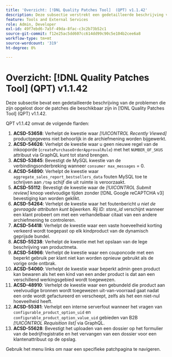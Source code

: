```yaml
---
title: 'Overzicht: [!DNL Quality Patches Tool]  (QPT) v1.1.42'
description: Deze subsectie verstrekt een gedetailleerde beschrijving van de kwesties die door de flarden beschikbaar in  [!DNL Quality Patches Tool]  (QPT) v1.1.42 worden bevestigd.
feature: Tools and External Services
role: Admin, Developer
exl-id: 49f7ebd6-7a5f-49da-8fac-c3c2b73b52c1
source-git-commit: f12e25ac5dd607cc614dd99c90c5e104b2cee6a8
workflow-type: tm+mt
source-wordcount: '319'
ht-degree: 0%

---
```


# Overzicht: [!DNL Quality Patches Tool] (QPT) v1.1.42

Deze subsectie bevat een gedetailleerde beschrijving van de problemen die zijn opgelost door de patches die beschikbaar zijn in [!DNL Quality Patches Tool] (QPT) v1.1.42.

QPT v1.1.42 omvat de volgende flarden:

1. **ACSD-53658**: Verhelpt de kwestie waar *[!UICONTROL Recently Viewed]* productgegevens niet behoorlijk in de archiefmening worden bijgewerkt.
1. **ACSD-54626**: Verhelpt de kwestie waar u geen nieuwe regel van de inkooporde (`createPurchaseOrderApprovalRule`) met het `NUMBER_OF_SKUS` attribuut via GraphQL kunt tot stand brengen.
1. **ACSD-53845**: Bevestigt de MySQL kwestie van de verbindingsonderbreking wanneer `consumer max_messages` = 0.
1. **ACSD-54890**: Verhelpt de kwestie waar `aggregate_sales_report_bestsellers_data` fouten MySQL toe te schrijven aan `/tmp` schijf die uit ruimte is veroorzaakt.
1. **ACSD-55112**: Bevestigt de kwestie waar de *[!UICONTROL Submit review]* knoop veelvoudige tijden zonder [!DNL Google reCAPTCHA v3] bevestiging kan worden geklikt.
1. **ACSD-54264**: Verhelpt de kwestie waar het foutenbericht *u niet de gevraagde attributen kunt bijwerken. Rij ID: store_id* verschijnt wanneer een klant probeert om met een verhandelbaar citaat van een andere archiefmening te controleren.
1. **ACSD-54418**: Verhelpt de kwestie waar een vaste hoeveelheid korting verkeerd wordt toegepast op elk kindproduct van de dynamisch geprijsde bundel.
1. **ACSD-55238**: Verhelpt de kwestie met het opslaan van de lege beschrijving van productmeta.
1. **ACSD-54966**: Verhelpt de kwestie waar een couponcode met een beperkt gebruik per klant niet kan worden opnieuw gebruikt als de vorige orde ontbrak.
1. **ACSD-54060**: Verhelpt de kwestie waar beperkt admin geen product kan bewaren als het een kind van een ander product is dat aan een verschillend werkingsgebied wordt toegewezen.
1. **ACSD-48910**: Verhelpt de kwestie waar een gebundeld die product aan veelvoudige bronnen wordt toegewezen uit-van-voorraad gaat nadat een orde wordt gefactureerd en verscheept, zelfs als het een niet-nul hoeveelheid heeft.
1. **ACSD-55381**: Verhelpt een interne serverfout wanneer het vragen van `configurable_product_option_uid` en `configurable_product_option_value_uid` gebieden van B2B *[!UICONTROL Requisition list]* via GraphQL.
1. **ACSD-55628**: Bevestigt het uploaden van een dossier op het formulier van de bedrijfregistratie en het vervangen van een dossier voor een klantenattribuut op de opslag.

Gebruik het menu links om naar een specifieke patchpagina te navigeren.
